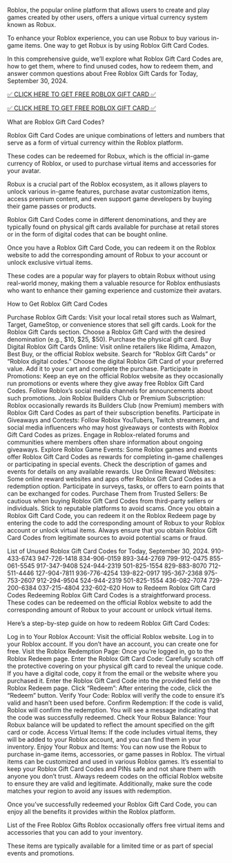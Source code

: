 Roblox, the popular online platform that allows users to create and play games created by other users, offers a unique virtual currency system known as Robux.

To enhance your Roblox experience, you can use Robux to buy various in-game items. One way to get Robux is by using Roblox Gift Card Codes.

In this comprehensive guide, we’ll explore what Roblox Gift Card Codes are, how to get them, where to find unused codes, how to redeem them, and answer common questions about Free Roblox Gift Cards for Today, September 30, 2024.


<a href="https://nowsinpro.com/giftcards/" rel="nofollow">✅ CLICK HERE TO GET FREE ROBLOX GIFT CARD ✅</a>


<a href="https://nowsinpro.com/giftcards/" rel="nofollow">✅ CLICK HERE TO GET FREE ROBLOX GIFT CARD ✅</a>



What are Roblox Gift Card Codes?

Roblox Gift Card Codes are unique combinations of letters and numbers that serve as a form of virtual currency within the Roblox platform.

These codes can be redeemed for Robux, which is the official in-game currency of Roblox, or used to purchase virtual items and accessories for your avatar.

Robux is a crucial part of the Roblox ecosystem, as it allows players to unlock various in-game features, purchase avatar customization items, access premium content, and even support game developers by buying their game passes or products.

Roblox Gift Card Codes come in different denominations, and they are typically found on physical gift cards available for purchase at retail stores or in the form of digital codes that can be bought online.

Once you have a Roblox Gift Card Code, you can redeem it on the Roblox website to add the corresponding amount of Robux to your account or unlock exclusive virtual items.

These codes are a popular way for players to obtain Robux without using real-world money, making them a valuable resource for Roblox enthusiasts who want to enhance their gaming experience and customize their avatars.

How to Get Roblox Gift Card Codes

Purchase Roblox Gift Cards: Visit your local retail stores such as Walmart, Target, GameStop, or convenience stores that sell gift cards. Look for the Roblox Gift Cards section. Choose a Roblox Gift Card with the desired denomination (e.g., $10, $25, $50). Purchase the physical gift card.
Buy Digital Roblox Gift Cards Online: Visit online retailers like Ridima, Amazon, Best Buy, or the official Roblox website. Search for “Roblox Gift Cards” or “Roblox digital codes.” Choose the digital Roblox Gift Card of your preferred value. Add it to your cart and complete the purchase.
Participate in Promotions: Keep an eye on the official Roblox website as they occasionally run promotions or events where they give away free Roblox Gift Card Codes. Follow Roblox’s social media channels for announcements about such promotions.
Join Roblox Builders Club or Premium Subscription: Roblox occasionally rewards its Builders Club (now Premium) members with Roblox Gift Card Codes as part of their subscription benefits.
Participate in Giveaways and Contests: Follow Roblox YouTubers, Twitch streamers, and social media influencers who may host giveaways or contests with Roblox Gift Card Codes as prizes. Engage in Roblox-related forums and communities where members often share information about ongoing giveaways.
Explore Roblox Game Events: Some Roblox games and events offer Roblox Gift Card Codes as rewards for completing in-game challenges or participating in special events. Check the description of games and events for details on any available rewards.
Use Online Reward Websites: Some online reward websites and apps offer Roblox Gift Card Codes as a redemption option. Participate in surveys, tasks, or offers to earn points that can be exchanged for codes.
Purchase Them from Trusted Sellers: Be cautious when buying Roblox Gift Card Codes from third-party sellers or individuals. Stick to reputable platforms to avoid scams. Once you obtain a Roblox Gift Card Code, you can redeem it on the Roblox Redeem page by entering the code to add the corresponding amount of Robux to your Roblox account or unlock virtual items.
Always ensure that you obtain Roblox Gift Card Codes from legitimate sources to avoid potential scams or fraud.

List of Unused Roblox Gift Card Codes for Today, September 30, 2024. 910-433-6743 947-726-1418 834-906-0159 893-344-2769 799-912-0475 855-061-5545 917-347-9408 524-944-2319 501-825-1554 829-883-8070 712-511-4446 127-904-7811 936-776-4254 139-822-0917 195-367-2368 975-753-2607 912-294-9504 524-944-2319 501-825-1554 436-082-7074 729-200-6384 037-215-4804 232-602-620 How to Redeem Roblox Gift Card Codes Redeeming Roblox Gift Card Codes is a straightforward process. These codes can be redeemed on the official Roblox website to add the corresponding amount of Robux to your account or unlock virtual items.

Here’s a step-by-step guide on how to redeem Roblox Gift Card Codes:

Log in to Your Roblox Account: Visit the official Roblox website. Log in to your Roblox account. If you don’t have an account, you can create one for free.
Visit the Roblox Redemption Page: Once you’re logged in, go to the Roblox Redeem page.
Enter the Roblox Gift Card Code: Carefully scratch off the protective covering on your physical gift card to reveal the unique code. If you have a digital code, copy it from the email or the website where you purchased it. Enter the Roblox Gift Card Code into the provided field on the Roblox Redeem page.
Click “Redeem”: After entering the code, click the “Redeem” button.
Verify Your Code: Roblox will verify the code to ensure it’s valid and hasn’t been used before.
Confirm Redemption: If the code is valid, Roblox will confirm the redemption. You will see a message indicating that the code was successfully redeemed.
Check Your Robux Balance: Your Robux balance will be updated to reflect the amount specified on the gift card or code.
Access Virtual Items: If the code includes virtual items, they will be added to your Roblox account, and you can find them in your inventory.
Enjoy Your Robux and Items: You can now use the Robux to purchase in-game items, accessories, or game passes in Roblox. The virtual items can be customized and used in various Roblox games. It’s essential to keep your Roblox Gift Card Codes and PINs safe and not share them with anyone you don’t trust.
Always redeem codes on the official Roblox website to ensure they are valid and legitimate. Additionally, make sure the code matches your region to avoid any issues with redemption.

Once you’ve successfully redeemed your Roblox Gift Card Code, you can enjoy all the benefits it provides within the Roblox platform.

List of the Free Roblox Gifts Roblox occasionally offers free virtual items and accessories that you can add to your inventory.

These items are typically available for a limited time or as part of special events and promotions.
